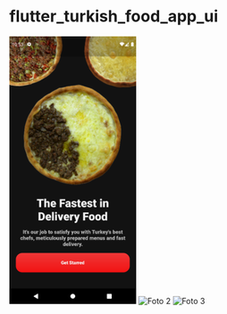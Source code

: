 # flutter_turkish_food_app_ui
<div class="photo-container">
  <img src="https://github.com/KLYCHUB/flutter_turkish_food_app_ui/blob/main/flutter_turkish_food_app_ui/ss/Screenshot_1676801142.png" height="480",width="270">
  <img src="foto2.jpg" alt="Foto 2">
  <img src="foto3.jpg" alt="Foto 3">
</div>
